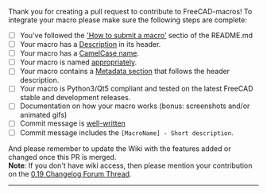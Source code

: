 Thank you for creating a pull request to contribute to FreeCAD-macros!
To integrate your macro please make sure the following steps are complete:

- [ ] You've followed the ['How to submit a macro'](README.md#how-to-submit-a-macro) sectio of the README.md
- [ ] Your macro has a [Description](README.md#macro-description) in its header.
- [ ] Your macro has a [CamelCase name](README.md#camelcase-macro-name).  
- [ ] Your macro is named [appropriately](README.md#macro-name-specifics).
- [ ] Your macro contains a [Metadata section](README.md#macro-metadata) that follows the header description.  
- [ ] Your macro is Python3/Qt5 compliant and tested on the latest FreeCAD stable and development releases.
- [ ] Documentation on how your macro works (bonus: screenshots and/or animated gifs)  
- [ ] Commit message is [well-written](https://chris.beams.io/posts/git-commit/)  
- [ ] Commit message includes the `[MacroName] - Short description`.  

And please remember to update the Wiki with the features added or changed once this PR is merged.  
**Note**: If you don't have wiki access, then please mention your contribution on the [0.19 Changelog Forum Thread](https://forum.freecadweb.org/viewtopic.php?f=10&t=34586).

---
